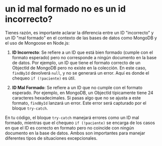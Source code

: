 # un id mal formado no es un id incorrecto?

Tienes razón, es importante aclarar la diferencia entre un ID "incorrecto" y un ID "mal formado" en el contexto de las bases de datos como MongoDB y el uso de Mongoose en Node.js:

1. **ID Incorrecto**: Se refiere a un ID que está bien formado (cumple con el formato esperado) pero no corresponde a ningún documento en la base de datos. Por ejemplo, un ID que tiene el formato correcto de un ObjectId de MongoDB pero no existe en la colección. En este caso, `findById` devolverá `null`, y no se generará un error. Aquí es donde el chequeo `if (!paciente)` es útil.

2. **ID Mal Formado**: Se refiere a un ID que no cumple con el formato esperado. Por ejemplo, en MongoDB, un ObjectId típicamente tiene 24 caracteres hexadecimales. Si pasas algo que no se ajusta a este formato, `findById` lanzará un error. Este error será capturado por el bloque `try-catch`.

En tu código, el bloque `try-catch` manejará errores como un ID mal formado, mientras que el chequeo `if (!paciente)` se encarga de los casos en que el ID es correcto en formato pero no coincide con ningún documento en la base de datos. Ambos son importantes para manejar diferentes tipos de situaciones excepcionales.

